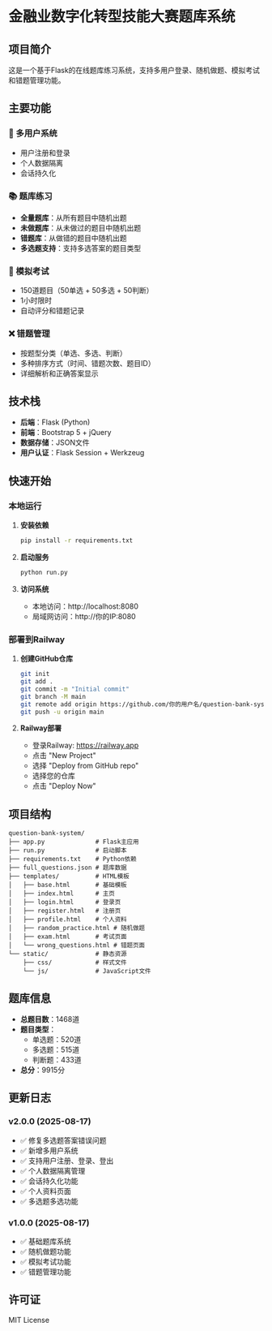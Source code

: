 # 金融业数字化转型技能大赛题库系统

## 项目简介

这是一个基于Flask的在线题库练习系统，支持多用户登录、随机做题、模拟考试和错题管理功能。

## 主要功能

### 🔐 多用户系统
- 用户注册和登录
- 个人数据隔离
- 会话持久化

### 📚 题库练习
- **全量题库**：从所有题目中随机出题
- **未做题库**：从未做过的题目中随机出题  
- **错题库**：从做错的题目中随机出题
- **多选题支持**：支持多选答案的题目类型

### 📝 模拟考试
- 150道题目（50单选 + 50多选 + 50判断）
- 1小时限时
- 自动评分和错题记录

### ❌ 错题管理
- 按题型分类（单选、多选、判断）
- 多种排序方式（时间、错题次数、题目ID）
- 详细解析和正确答案显示

## 技术栈

- **后端**：Flask (Python)
- **前端**：Bootstrap 5 + jQuery
- **数据存储**：JSON文件
- **用户认证**：Flask Session + Werkzeug

## 快速开始

### 本地运行

1. **安装依赖**
   ```bash
   pip install -r requirements.txt
   ```

2. **启动服务**
   ```bash
   python run.py
   ```

3. **访问系统**
   - 本地访问：http://localhost:8080
   - 局域网访问：http://你的IP:8080

### 部署到Railway

1. **创建GitHub仓库**
   ```bash
   git init
   git add .
   git commit -m "Initial commit"
   git branch -M main
   git remote add origin https://github.com/你的用户名/question-bank-system.git
   git push -u origin main
   ```

2. **Railway部署**
   - 登录Railway: https://railway.app
   - 点击 "New Project"
   - 选择 "Deploy from GitHub repo"
   - 选择您的仓库
   - 点击 "Deploy Now"

## 项目结构

```
question-bank-system/
├── app.py              # Flask主应用
├── run.py              # 启动脚本
├── requirements.txt    # Python依赖
├── full_questions.json # 题库数据
├── templates/          # HTML模板
│   ├── base.html       # 基础模板
│   ├── index.html      # 主页
│   ├── login.html      # 登录页
│   ├── register.html   # 注册页
│   ├── profile.html    # 个人资料
│   ├── random_practice.html # 随机做题
│   ├── exam.html       # 考试页面
│   └── wrong_questions.html # 错题页面
└── static/             # 静态资源
    ├── css/            # 样式文件
    └── js/             # JavaScript文件
```

## 题库信息

- **总题目数**：1468道
- **题目类型**：
  - 单选题：520道
  - 多选题：515道  
  - 判断题：433道
- **总分**：9915分

## 更新日志

### v2.0.0 (2025-08-17)
- ✅ 修复多选题答案错误问题
- ✅ 新增多用户系统
- ✅ 支持用户注册、登录、登出
- ✅ 个人数据隔离管理
- ✅ 会话持久化功能
- ✅ 个人资料页面
- ✅ 多选题多选功能

### v1.0.0 (2025-08-17)
- ✅ 基础题库系统
- ✅ 随机做题功能
- ✅ 模拟考试功能
- ✅ 错题管理功能

## 许可证

MIT License 